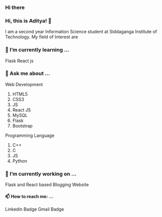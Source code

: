### Hi there 
### Hi, this is Aditya! 👋

I am a second year Information Science student at Siddaganga Institute of Technology. My field of Interest are 

### 🌱 I’m currently learning ...
Flask
React js

### 💬 Ask me about ...
Web Development
  1. HTML5
  2. CSS3
  3. JS
  4. React JS
  5. MySQL
  6. Flask
  7. Bootstrap
  
Programming Language
  1. C++
  2. C
  3. JS
  4. Python
  
### 🔭 I’m currently working on ...
Flask and React based Blogging Website
  
#### 📫 How to reach me: ...
Linkedin Badge Gmail Badge
<!--
**adityasunny1189/adityasunny1189** is a ✨ _special_ ✨ repository because its `README.md` (this file) appears on your GitHub profile.

Here are some ideas to get you started:

- 🔭 I’m currently working on ...
- 🌱 I’m currently learning ...
- 👯 I’m looking to collaborate on ...
- 🤔 I’m looking for help with ...
- 💬 Ask me about ...
- 📫 How to reach me: ...
- 😄 Pronouns: ...
- ⚡ Fun fact: ...
-->
